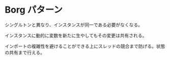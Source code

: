 # Borg パターン

シングルトンと異なり、インスタンスが同一である必要がなくなる。

インスタンスに動的に変数を新たに生やしてもその変更は共有される。

インポートの複雑性を避けることができる上にスレッドの競合まで防げる。状態の共有まで行える。
